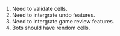 1. Need to validate cells.
2. Need to intergrate undo features.
3. Need to intergrate game review features.
4. Bots should have rendom cells. 
